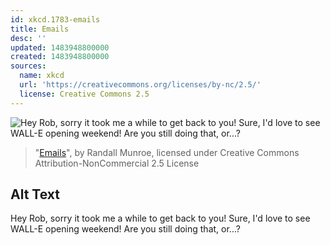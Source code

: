 ```yaml
---
id: xkcd.1783-emails
title: Emails
desc: ''
updated: 1483948800000
created: 1483948800000
sources:
  name: xkcd
  url: 'https://creativecommons.org/licenses/by-nc/2.5/'
  license: Creative Commons 2.5
---
```

![Hey Rob, sorry it took me a while to get back to you! Sure, I'd love to see WALL-E opening weekend! Are you still doing that, or...?](https://imgs.xkcd.com/comics/emails.png)
> "[Emails](https://xkcd.com/1783/)", by Randall Munroe, licensed under Creative Commons Attribution-NonCommercial 2.5 License

## Alt Text
Hey Rob, sorry it took me a while to get back to you! Sure, I'd love to see WALL-E opening weekend! Are you still doing that, or...?
